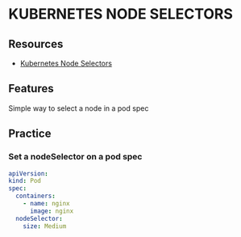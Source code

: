 # KUBERNETES NODE SELECTORS

## Resources

- [Kubernetes Node Selectors](https://kubernetes.io/docs/concepts/scheduling-eviction/assign-pod-node/#nodeselector)

## Features
Simple way to select a node in a pod spec

## Practice

### Set a nodeSelector on a pod spec

```yml
apiVersion: 
kind: Pod
spec:
  containers:
    - name: nginx
      image: nginx
  nodeSelector:
    size: Medium
```